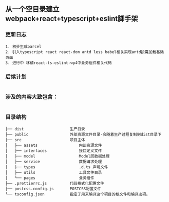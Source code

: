 ## 从一个空目录建立webpack+react+typescript+eslint脚手架

### 更新日志
```
1. 初步生成parcel
2. 引入typescript react react-dom antd less babel相关实现antd按需加载基础页面
3. 进行中 移植react-ts-eslint-wp4中业务组件相关代码
```
### 后续计划
```

```
### 涉及的内容大致包含：
```
```
### 目录结构
```
├── dist                    生产目录
├── public                  外部资源文件目录-会随着生产过程复制到dist目录下
├── src                     项目主体
│   ├── assets                  内部资源文件
│   ├── interfaces              接口定义文件
│   ├── model                   Model层数据处理 
│   ├── service                 数据请求处理
│   ├── types                   .d.ts 声明文件
│   ├── utils                   工具文件目录
│   └── pages                   业务组件
├── .prettierrc.js          代码格式化配置文件
├── postcss.config.js       POSTCSS配置文件
└── tsconfig.json           指定了用来编译这个项目的根文件和编译选项。
```